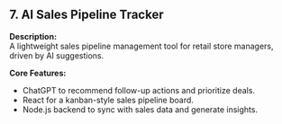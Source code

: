 
## 7. AI Sales Pipeline Tracker

**Description:**  
A lightweight sales pipeline management tool for retail store managers, driven by AI suggestions.

**Core Features:**  
- ChatGPT to recommend follow-up actions and prioritize deals.  
- React for a kanban-style sales pipeline board.  
- Node.js backend to sync with sales data and generate insights.
